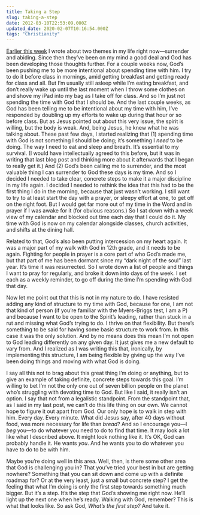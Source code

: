 ```yaml
---
title: Taking a Step
slug: taking-a-step
date: 2012-03-10T22:53:09.000Z
updated_date: 2020-02-07T10:16:54.000Z
tags: "Christianity"
---
```


[Earlier this week](/2012/losing-all-control/) I wrote about two themes in my life right now—surrender and abiding. Since then they’ve been on my mind a good deal and God has been developing those thoughts further. For a couple weeks now, God’s been pushing me to be more intentional about spending time with him. I try to do it before class in mornings, amid getting breakfast and getting ready for class and all. But I’m usually still asleep while I’m eating breakfast, and don’t really wake up until the last moment when I throw some clothes on and shove my iPad into my bag as I take off for class. And so I’m just not spending the time with God that I should be. And the last couple weeks, as God has been telling me to be intentional about my time with him, I’ve responded by doubling up my efforts to wake up during that hour or so before class. But as Jesus pointed out about this very issue, the spirit is willing, but the body is weak. And, being Jesus, he knew what he was talking about. These past few days, I started realizing that (1) spending time with God is not something I should be doing; it’s something I *need* to be doing. The way I need to eat and sleep and breath. It’s essential to my survival. (I would have intellectually agreed to this before, but it was in writing that last blog post and thinking more about it afterwards that I began to really get it.) And (2) God’s been calling me to surrender, and the most valuable thing I can surrender to God these days is my time. And so I decided I needed to take clear, concrete steps to make it a major discipline in my life again. I decided I needed to rethink the idea that this had to be the first thing I do in the morning, because that just wasn’t working. I still want to try to at least start the day with a prayer, or sleepy effort at one, to get off on the right foot. But I would get far more out of my time in the Word and in prayer if I was awake for it (for obvious reasons.) So I sat down with a week view of my calendar and blocked out time each day that I could do it. My time with God is now on my calendar alongside classes, church activities, and shifts at the dining hall.

Related to that, God’s also been putting intercession on my heart again. It was a major part of my walk with God in 12th grade, and it needs to be again. Fighting for people in prayer is a core part of who God’s made me, but that part of me has been dormant since my “dark night of the soul” last year. It’s time it was resurrected. So I wrote down a list of people and things I want to pray for regularly, and broke it down into days of the week. I set each as a weekly reminder, to go off during the time I’m spending with God that day.

Now let me point out that this is not in my nature to do. I have resisted adding any kind of structure to my time with God, because for one, I am not that kind of person (if you’re familiar with the Myers-Briggs test, I am a P) and because I want to be open to the Spirit’s leading, rather than stuck in a rut and missing what God’s trying to do. I thrive on that flexibility. But there’s something to be said for having some basic structure to work from. In this case it was the only solution. And by no means does this mean I’m not open to God leading differently on any given day. It just gives me a new default to vary from. And I realized as I was writing this that, ironically, by implementing this structure, I am being flexible by giving up the way I’ve been doing things and moving with what God is doing.

I say all this not to brag about this great thing I’m doing or anything, but to give an example of taking definite, concrete steps towards this goal. I’m willing to bet I’m not the only one out of seven billion people on the planet who’s struggling with devoting time to God. But like I said, it really isn’t an option. I say that not from a legalistic standpoint. From the standpoint that, as I said in my last post, we can’t do this life thing on our own. We cannot hope to figure it out apart from God. Our only hope is to walk in step with him. Every day. Every minute. What did Jesus say, after 40 days without food, was more necessary for life than *bread*? And so I encourage you—I *beg* you—to do whatever you need to do to find that time. It may look a lot like what I described above. It might look nothing like it. It’s OK, God can probably handle it. He wants *you*. And he wants you to do whatever you have to do to be with him.

Maybe you’re doing well in this area. Well, then, is there some other area that God is challenging you in? That you’ve tried your best in but are getting nowhere? Something that you can sit down and come up with a definite roadmap for? Or at the very least, just a small but concrete step? I get the feeling that what I’m doing is only the first step towards something much bigger. But it’s a step. It’s the step that God’s showing me right now. He’ll light up the next one when he’s ready. Walking with God, remember? This is what that looks like. So ask God, *What’s the first step?* And take it.
